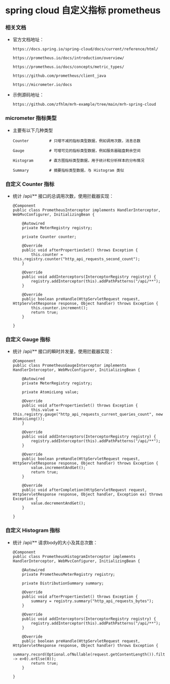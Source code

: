 
# spring cloud 自定义指标 prometheus

### 相关文档

  * 官方文档地址：

        https://docs.spring.io/spring-cloud/docs/current/reference/html/

        https://prometheus.io/docs/introduction/overview/

        https://prometheus.io/docs/concepts/metric_types/

        https://github.com/prometheus/client_java

        https://micrometer.io/docs

  * 示例源码地址：

        https://github.com/zfhlm/mrh-example/tree/main/mrh-spring-cloud

### micrometer 指标类型

  * 主要有以下几种类型

        Counter         # 只增不减的指标类型数据，例如调用次数，消息总数

        Gauge           # 可增可见的指标类型数据，例如服务器磁盘剩余空间

        Histogram       # 直方图指标类型数据，用于统计和分析样本的分布情况

        Summary         # 摘要指标类型数据，与 Histogram 类似

### 自定义 Counter 指标

  * 统计 /api/** 接口的总调用次数，使用拦截器实现：

        @Component
        public class PrometheusInterceptor implements HandlerInterceptor, WebMvcConfigurer, InitializingBean {

            @Autowired
            private MeterRegistry registry;

            private Counter counter;

            @Override
            public void afterPropertiesSet() throws Exception {
                this.counter = this.registry.counter("http_api_requests_second_count");
            }

            @Override
            public void addInterceptors(InterceptorRegistry registry) {
                registry.addInterceptor(this).addPathPatterns("/api/**");
            }

            @Override
            public boolean preHandle(HttpServletRequest request, HttpServletResponse response, Object handler) throws Exception {
                this.counter.increment();
                return true;
            }

        }

### 自定义 Gauge 指标

  * 统计 /api/** 接口的瞬时并发量，使用拦截器实现：

        @Component
        public class PrometheusGaugeInterceptor implements HandlerInterceptor, WebMvcConfigurer, InitializingBean {

            @Autowired
            private MeterRegistry registry;

            private AtomicLong value;

            @Override
            public void afterPropertiesSet() throws Exception {
                this.value = this.registry.gauge("http_api_requests_current_queries_count", new AtomicLong());
            }

            @Override
            public void addInterceptors(InterceptorRegistry registry) {
                registry.addInterceptor(this).addPathPatterns("/api/**");
            }

            @Override
            public boolean preHandle(HttpServletRequest request, HttpServletResponse response, Object handler) throws Exception {
                value.incrementAndGet();
                return true;
            }

            @Override
            public void afterCompletion(HttpServletRequest request, HttpServletResponse response, Object handler, Exception ex) throws Exception {
                value.decrementAndGet();
            }

        }

### 自定义 Histogram 指标

  * 统计 /api/** 请求body的大小及其总次数：

        @Component
        public class PrometheusHistogramInterceptor implements HandlerInterceptor, WebMvcConfigurer, InitializingBean {

        	@Autowired
        	private PrometheusMeterRegistry registry;

        	private DistributionSummary summary;

        	@Override
        	public void afterPropertiesSet() throws Exception {
        		summary = registry.summary("http_api_requests_bytes");
        	}

        	@Override
        	public void addInterceptors(InterceptorRegistry registry) {
        		registry.addInterceptor(this).addPathPatterns("/api/**");
        	}

        	@Override
        	public boolean preHandle(HttpServletRequest request, HttpServletResponse response, Object handler) throws Exception {
        		summary.record(Optional.ofNullable(request.getContentLength()).filter(e -> e>0).orElse(0));
        		return true;
        	}

        }
